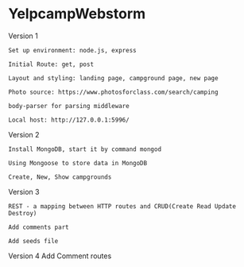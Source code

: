 # YelpcampWebstorm
Version 1

	Set up environment: node.js, express

	Initial Route: get, post

	Layout and styling: landing page, campground page, new page

	Photo source: https://www.photosforclass.com/search/camping

	body-parser for parsing middleware

	Local host: http://127.0.0.1:5996/


Version 2

    Install MongoDB, start it by command mongod

    Using Mongoose to store data in MongoDB

    Create, New, Show campgrounds


Version 3

    REST - a mapping between HTTP routes and CRUD(Create Read Update Destroy)

    Add comments part

    Add seeds file

Version 4
    Add Comment routes

    


